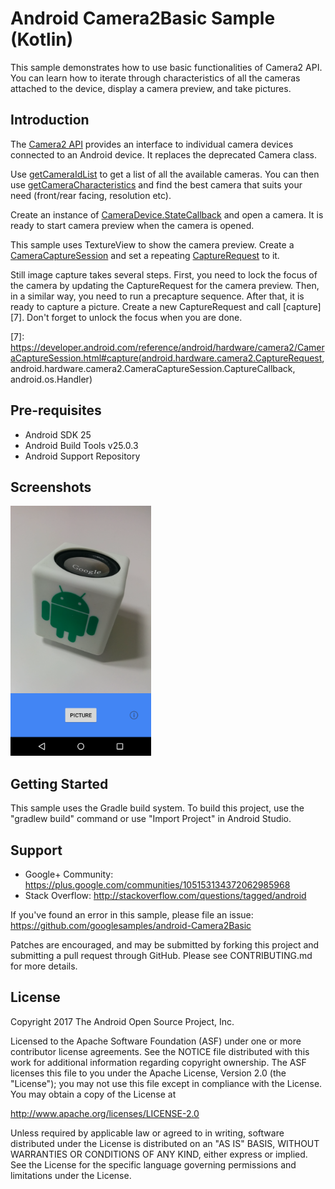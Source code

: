 Android Camera2Basic Sample (Kotlin)
====================================

This sample demonstrates how to use basic functionalities of Camera2
API. You can learn how to iterate through characteristics of all the
cameras attached to the device, display a camera preview, and take
pictures.

Introduction
------------

The [Camera2 API][1] provides an interface to individual camera
devices connected to an Android device. It replaces the deprecated
Camera class.

Use [getCameraIdList][2] to get a list of all the available
cameras. You can then use [getCameraCharacteristics][3] and find the
best camera that suits your need (front/rear facing, resolution etc).

Create an instance of [CameraDevice.StateCallback][4] and open a
camera. It is ready to start camera preview when the camera is opened.

This sample uses TextureView to show the camera preview. Create a
[CameraCaptureSession][5] and set a repeating [CaptureRequest][6] to it.

Still image capture takes several steps. First, you need to lock the
focus of the camera by updating the CaptureRequest for the camera
preview. Then, in a similar way, you need to run a precapture
sequence. After that, it is ready to capture a picture. Create a new
CaptureRequest and call [capture][7]. Don't forget to unlock the focus
when you are done.

[1]: https://developer.android.com/reference/android/hardware/camera2/package-summary.html
[2]: https://developer.android.com/reference/android/hardware/camera2/CameraManager.html#getCameraIdList()
[3]: https://developer.android.com/reference/android/hardware/camera2/CameraManager.html#getCameraCharacteristics(java.lang.String)
[4]: https://developer.android.com/reference/android/hardware/camera2/CameraDevice.StateCallback.html
[5]: https://developer.android.com/reference/android/hardware/camera2/CameraCaptureSession.html
[6]: https://developer.android.com/reference/android/hardware/camera2/CaptureRequest.html
[7]: https://developer.android.com/reference/android/hardware/camera2/CameraCaptureSession.html#capture(android.hardware.camera2.CaptureRequest, android.hardware.camera2.CameraCaptureSession.CaptureCallback, android.os.Handler)

Pre-requisites
--------------

- Android SDK 25
- Android Build Tools v25.0.3
- Android Support Repository

Screenshots
-------------

<img src="screenshots/main.png" height="400" alt="Screenshot"/>

Getting Started
---------------

This sample uses the Gradle build system. To build this project, use the
"gradlew build" command or use "Import Project" in Android Studio.

Support
-------

- Google+ Community: https://plus.google.com/communities/105153134372062985968
- Stack Overflow: http://stackoverflow.com/questions/tagged/android

If you've found an error in this sample, please file an issue:
https://github.com/googlesamples/android-Camera2Basic

Patches are encouraged, and may be submitted by forking this project and
submitting a pull request through GitHub. Please see CONTRIBUTING.md for more details.

License
-------

Copyright 2017 The Android Open Source Project, Inc.

Licensed to the Apache Software Foundation (ASF) under one or more contributor
license agreements.  See the NOTICE file distributed with this work for
additional information regarding copyright ownership.  The ASF licenses this
file to you under the Apache License, Version 2.0 (the "License"); you may not
use this file except in compliance with the License.  You may obtain a copy of
the License at

http://www.apache.org/licenses/LICENSE-2.0

Unless required by applicable law or agreed to in writing, software
distributed under the License is distributed on an "AS IS" BASIS, WITHOUT
WARRANTIES OR CONDITIONS OF ANY KIND, either express or implied.  See the
License for the specific language governing permissions and limitations under
the License.
